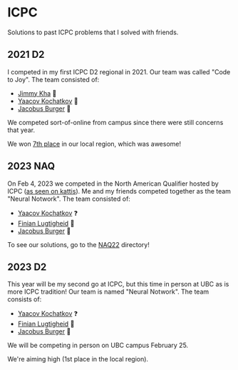 # ICPC

Solutions to past ICPC problems that I solved with friends.

## 2021 D2

I competed in my first ICPC D2 regional in 2021. Our team was called "Code to Joy". The team consisted of:
* [Jimmy Kha](https://github.com/JamesKha) :otter:
* [Yaacov Kochatkov](https://github.com/yaacovkdev) :mammoth:
* [Jacobus Burger](https://github.com/LordUbuntu) :snake:

We competed sort-of-online from campus since there were still concerns that year.

We won [7th place](http://www.acmicpc-pacnw.org/scoreboard/2022/group10.html) in our local region, which was awesome!



## 2023 NAQ

On Feb 4, 2023 we competed in the North American Qualifier hosted by ICPC ([as seen on kattis](https://naq22.kattis.com/contests/naq22/standings?filter=4651)). Me and my friends competed together as the team "Neural Notwork". The team consisted of:

* [Yaacov Kochatkov](https://github.com/yaacovkdev) :question:
* [Finian Lugtigheid](https://github.com/DaSpikeyBos) :owl:
* [Jacobus Burger](https://github.com/LordUbuntu) :snake:

To see our solutions, go to the [NAQ22](https://github.com/LordUbuntu/ICPC/tree/main/NAQ22) directory!


## 2023 D2

This year will be my second go at ICPC, but this time in person at UBC as is more ICPC tradition! Our team is named "Neural Notwork". The team consists of:

* [Yaacov Kochatkov](https://github.com/yaacovkdev) :question:
* [Finian Lugtigheid](https://github.com/DaSpikeyBos) :owl:
* [Jacobus Burger](https://github.com/LordUbuntu) :snake:

We will be competing in person on UBC campus February 25.

We're aiming high (1st place in the local region).
